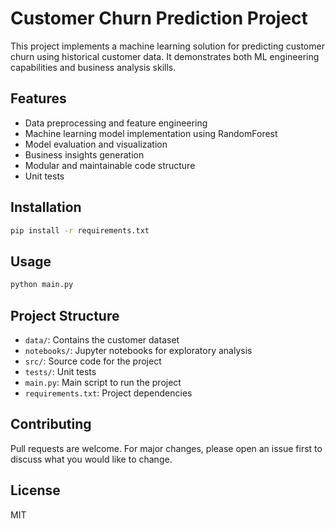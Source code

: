 # Customer Churn Prediction Project

This project implements a machine learning solution for predicting customer churn using historical customer data. It demonstrates both ML engineering capabilities and business analysis skills.

## Features
- Data preprocessing and feature engineering
- Machine learning model implementation using RandomForest
- Model evaluation and visualization
- Business insights generation
- Modular and maintainable code structure
- Unit tests

## Installation
```bash
pip install -r requirements.txt
```

## Usage
```bash
python main.py
```

## Project Structure
- `data/`: Contains the customer dataset
- `notebooks/`: Jupyter notebooks for exploratory analysis
- `src/`: Source code for the project
- `tests/`: Unit tests
- `main.py`: Main script to run the project
- `requirements.txt`: Project dependencies

## Contributing
Pull requests are welcome. For major changes, please open an issue first to discuss what you would like to change.

## License
MIT
